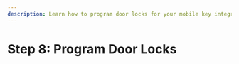 ```yaml
---
description: Learn how to program door locks for your mobile key integration.
---
```


# Step 8: Program Door Locks

